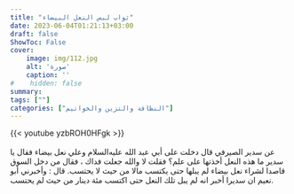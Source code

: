 ```yaml
---
title: "ثواب لبس النعل البيضاء"
date: 2023-06-04T01:21:13+03:00
draft: false
ShowToc: False
cover:
    image: img/112.jpg
    alt: 'صورة'
    caption: ''
#    hidden: false
summary: 
tags: [""]
categories: ["النظافة والتزين والخواتيم"]
---
```

{{< youtube yzbROH0HFgk >}}  
 <br>
عن سدير الصيرفي قال دخلت على أبي عبد الله عليه‌السلام
وعلي نعل بيضاء فقال يا سدير ما هذه النعل أخذتها على علم؟ فقلت لا والله
جعلت فداك ، فقال من دخل السوق قاصدا لشراء نعل بيضاء لم يبلها
حتى يكتسب مالا من حيث لا يحتسب. قال : وأخبرني أبو نعيم ان
سديرا أخبر انه لم يبل تلك النعل حتى اكتسب مئة دينار من حيث لم
يحتسب.

